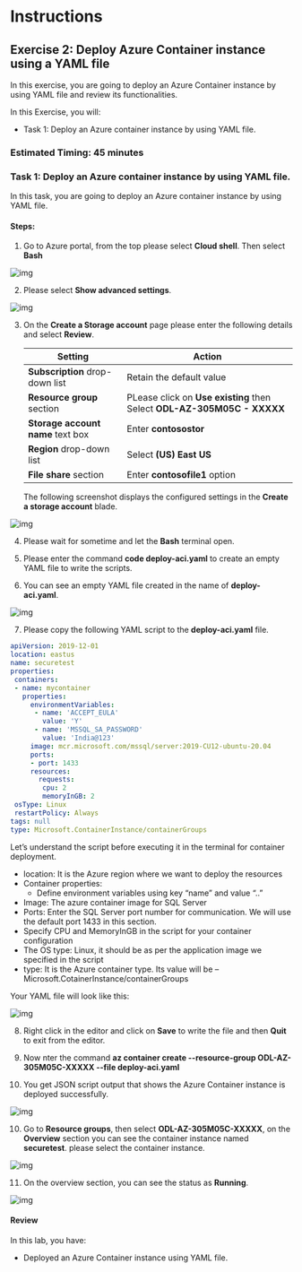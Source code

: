 # Instructions

## Exercise 2: Deploy Azure Container instance using a YAML file

In this exercise, you are going to deploy an Azure Container instance by using YAML file and review its functionalities.

In this Exercise, you will:

  + Task 1: Deploy an Azure container instance by using YAML file.

### Estimated Timing: 45 minutes

### Task 1: Deploy an Azure container instance by using YAML file.

In this task, you are going to deploy an Azure container instance by using YAML file.

#### Steps:

1. Go to Azure portal, from the top please select **Cloud shell**. Then select **Bash**

![img](../media/yml3.png)

2. Please select **Show advanced settings**.

![img](../media/yml4a.png)

3. On the **Create a Storage account** page please enter the following details and select **Review**.
    
    | Setting | Action |
    | -- | -- |
    | **Subscription** drop-down list | Retain the default value |
    | **Resource group** section | PLease click on **Use existing** then Select **ODL-AZ-305M05C - XXXXX** |
    | **Storage account name** text box | Enter **contosostor** |
    | **Region** drop-down list | Select **(US) East US** |
    | **File share** section | Enter **contosofile1** option |
    
    The following screenshot displays the configured settings in the **Create a storage account** blade.

![img](../media/yml5.png)
 
4. Please wait for sometime and let the **Bash** terminal open.

5. Please enter the command **code deploy-aci.yaml** to create an empty YAML file to write the scripts.

6. You can see an empty YAML file created in the name of **deploy-aci.yaml**.

![img](../media/yml6.png)

7. Please copy the following YAML script to the **deploy-aci.yaml** file.

```YAML
apiVersion: 2019-12-01
location: eastus
name: securetest
properties:
 containers:
 - name: mycontainer
   properties:
     environmentVariables:
      - name: 'ACCEPT_EULA'
        value: 'Y'
      - name: 'MSSQL_SA_PASSWORD'
        value: 'India@123'
     image: mcr.microsoft.com/mssql/server:2019-CU12-ubuntu-20.04
     ports:
     - port: 1433
     resources:
       requests:
        cpu: 2
        memoryInGB: 2
 osType: Linux
 restartPolicy: Always
tags: null
type: Microsoft.ContainerInstance/containerGroups
```
Let’s understand the script before executing it in the terminal for container deployment.

  + location: It is the Azure region where we want to deploy the resources
  + Container properties:
      +  Define environment variables using key “name” and value “..”
  + Image: The azure container image for SQL Server
  + Ports: Enter the SQL Server port number for communication. We will use the default port 1433 in this section.
  + Specify CPU and MemoryInGB in the script for your container configuration
  + The OS type: Linux, it should be as per the application image we specified in the script
  + type: It is the Azure container type. Its value will be – Microsoft.CotainerInstance/containerGroups

Your YAML file will look like this:

![img](../media/yml7.png)

8. Right click in the editor and click on **Save** to write the file and then **Quit** to exit from the editor.

8. Now nter the command **az container create --resource-group ODL-AZ-305M05C-XXXXX --file deploy-aci.yaml**

9. You get JSON script output that shows the Azure Container instance is deployed successfully.

![img](../media/yml8.png)

10. Go to **Resource groups**, then select **ODL-AZ-305M05C-XXXXX**, on the **Overview** section you can see the container instance named **securetest**. please select the container instance.

![img](../media/yml9.png)

11. On the overview section, you can see the status as **Running**.

![img](../media/yml10.png)


#### Review

In this lab, you have:

- Deployed an Azure Container instance using YAML file.
